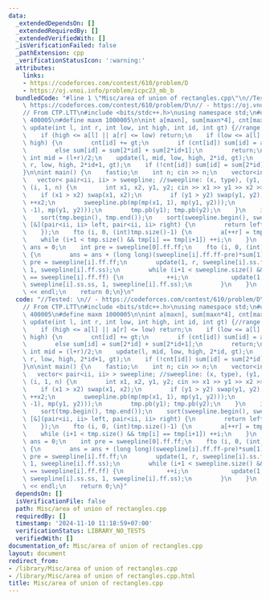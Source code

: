 ```yaml
---
data:
  _extendedDependsOn: []
  _extendedRequiredBy: []
  _extendedVerifiedWith: []
  _isVerificationFailed: false
  _pathExtension: cpp
  _verificationStatusIcon: ':warning:'
  attributes:
    links:
    - https://codeforces.com/contest/610/problem/D
    - https://oj.vnoi.info/problem/icpc23_mb_b
  bundledCode: "#line 1 \"Misc/area of union of rectangles.cpp\"\n//Tested: \n// -\
    \ https://codeforces.com/contest/610/problem/D\n// - https://oj.vnoi.info/problem/icpc23_mb_b\n\
    // From CTP.LTT\n#include <bits/stdc++.h>\nusing namespace std;\n#define maxn\
    \ 400005\n#define maxm 1000005\n\nint a[maxn], sum[maxn*4], cnt[maxn*4];\n\nvoid\
    \ update(int l, int r, int low, int high, int id, int gt) {//range: [a[l], a[r])\n\
    \    if (high <= a[l] || a[r] <= low) return;\n    if (low <= a[l] && a[r] <=\
    \ high) {\n        cnt[id] += gt;\n        if (cnt[id]) sum[id] = a[r]-a[l];\n\
    \        else sum[id] = sum[2*id] + sum[2*id+1];\n        return;\n    }\n   \
    \ int mid = (l+r)/2;\n    update(l, mid, low, high, 2*id, gt);\n    update(mid,\
    \ r, low, high, 2*id+1, gt);\n    if (!cnt[id]) sum[id] = sum[2*id] + sum[2*id+1];\n\
    }\n\nint main() {\n    fastio;\n    int n; cin >> n;\n    vector<int> tmp;\n \
    \   vector< pair<ii, ii> > sweepline; //sweepline: (x, type), (y1, y2)\n    fto\
    \ (i, 1, n) {\n        int x1, x2, y1, y2; cin >> x1 >> y1 >> x2 >> y2;\n    \
    \    if (x1 > x2) swap(x1, x2);\n        if (y1 > y2) swap(y1, y2);\n        ++y2;\
    \ ++x2;\n        sweepline.pb(mp(mp(x1, 1), mp(y1, y2)));\n        sweepline.pb(mp(mp(x2,\
    \ -1), mp(y1, y2)));\n        tmp.pb(y1); tmp.pb(y2);\n    }\n    int r = 0;\n\
    \    sort(tmp.begin(), tmp.end());\n    sort(sweepline.begin(), sweepline.end(),\
    \ [&](pair<ii, ii> left, pair<ii, ii> right) {\n        return left.ff.ff < right.ff.ff;\n\
    \    });\n    fto (i, 0, (int)tmp.size()-1) {\n        a[++r] = tmp[i];\n    \
    \    while (i+1 < tmp.size() && tmp[i] == tmp[i+1]) ++i;\n    }\n    long long\
    \ ans = 0;\n    int pre = sweepline[0].ff.ff;\n    fto (i, 0, (int)sweepline.size()-1)\
    \ {\n        ans = ans + (long long)(sweepline[i].ff.ff-pre)*sum[1];\n       \
    \ pre = sweepline[i].ff.ff;\n        update(1, r, sweepline[i].ss.ff, sweepline[i].ss.ss,\
    \ 1, sweepline[i].ff.ss);\n        while (i+1 < sweepline.size() && sweepline[i+1].ff.ff\
    \ == sweepline[i].ff.ff) {\n            ++i;\n            update(1, r, sweepline[i].ss.ff,\
    \ sweepline[i].ss.ss, 1, sweepline[i].ff.ss);\n        }\n    }\n    cout << ans\
    \ << endl;\n    return 0;\n}\n"
  code: "//Tested: \n// - https://codeforces.com/contest/610/problem/D\n// - https://oj.vnoi.info/problem/icpc23_mb_b\n\
    // From CTP.LTT\n#include <bits/stdc++.h>\nusing namespace std;\n#define maxn\
    \ 400005\n#define maxm 1000005\n\nint a[maxn], sum[maxn*4], cnt[maxn*4];\n\nvoid\
    \ update(int l, int r, int low, int high, int id, int gt) {//range: [a[l], a[r])\n\
    \    if (high <= a[l] || a[r] <= low) return;\n    if (low <= a[l] && a[r] <=\
    \ high) {\n        cnt[id] += gt;\n        if (cnt[id]) sum[id] = a[r]-a[l];\n\
    \        else sum[id] = sum[2*id] + sum[2*id+1];\n        return;\n    }\n   \
    \ int mid = (l+r)/2;\n    update(l, mid, low, high, 2*id, gt);\n    update(mid,\
    \ r, low, high, 2*id+1, gt);\n    if (!cnt[id]) sum[id] = sum[2*id] + sum[2*id+1];\n\
    }\n\nint main() {\n    fastio;\n    int n; cin >> n;\n    vector<int> tmp;\n \
    \   vector< pair<ii, ii> > sweepline; //sweepline: (x, type), (y1, y2)\n    fto\
    \ (i, 1, n) {\n        int x1, x2, y1, y2; cin >> x1 >> y1 >> x2 >> y2;\n    \
    \    if (x1 > x2) swap(x1, x2);\n        if (y1 > y2) swap(y1, y2);\n        ++y2;\
    \ ++x2;\n        sweepline.pb(mp(mp(x1, 1), mp(y1, y2)));\n        sweepline.pb(mp(mp(x2,\
    \ -1), mp(y1, y2)));\n        tmp.pb(y1); tmp.pb(y2);\n    }\n    int r = 0;\n\
    \    sort(tmp.begin(), tmp.end());\n    sort(sweepline.begin(), sweepline.end(),\
    \ [&](pair<ii, ii> left, pair<ii, ii> right) {\n        return left.ff.ff < right.ff.ff;\n\
    \    });\n    fto (i, 0, (int)tmp.size()-1) {\n        a[++r] = tmp[i];\n    \
    \    while (i+1 < tmp.size() && tmp[i] == tmp[i+1]) ++i;\n    }\n    long long\
    \ ans = 0;\n    int pre = sweepline[0].ff.ff;\n    fto (i, 0, (int)sweepline.size()-1)\
    \ {\n        ans = ans + (long long)(sweepline[i].ff.ff-pre)*sum[1];\n       \
    \ pre = sweepline[i].ff.ff;\n        update(1, r, sweepline[i].ss.ff, sweepline[i].ss.ss,\
    \ 1, sweepline[i].ff.ss);\n        while (i+1 < sweepline.size() && sweepline[i+1].ff.ff\
    \ == sweepline[i].ff.ff) {\n            ++i;\n            update(1, r, sweepline[i].ss.ff,\
    \ sweepline[i].ss.ss, 1, sweepline[i].ff.ss);\n        }\n    }\n    cout << ans\
    \ << endl;\n    return 0;\n}"
  dependsOn: []
  isVerificationFile: false
  path: Misc/area of union of rectangles.cpp
  requiredBy: []
  timestamp: '2024-11-10 11:18:59+07:00'
  verificationStatus: LIBRARY_NO_TESTS
  verifiedWith: []
documentation_of: Misc/area of union of rectangles.cpp
layout: document
redirect_from:
- /library/Misc/area of union of rectangles.cpp
- /library/Misc/area of union of rectangles.cpp.html
title: Misc/area of union of rectangles.cpp
---
```

